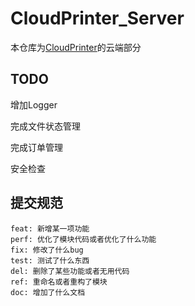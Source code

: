 # CloudPrinter_Server

本仓库为[CloudPrinter](https://sonui.coding.net/p/yundayin/d/CloudPrinter/git)的云端部分

## TODO
增加Logger

完成文件状态管理

完成订单管理

安全检查

## 提交规范

```text
feat: 新增某一项功能
perf: 优化了模块代码或者优化了什么功能
fix: 修改了什么bug
test: 测试了什么东西
del: 删除了某些功能或者无用代码
ref: 重命名或者重构了模块
doc: 增加了什么文档
```